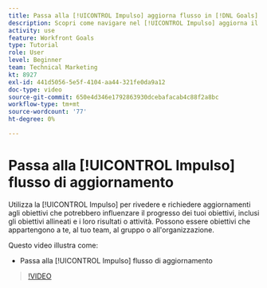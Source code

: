 ```yaml
---
title: Passa alla [!UICONTROL Impulso] aggiorna flusso in [!DNL Goals]
description: Scopri come navigare nel [!UICONTROL Impulso] aggiorna il flusso in Obiettivi.
activity: use
feature: Workfront Goals
type: Tutorial
role: User
level: Beginner
team: Technical Marketing
kt: 8927
exl-id: 441d5056-5e5f-4104-aa44-321fe0da9a12
doc-type: video
source-git-commit: 650e4d346e1792863930dcebafacab4c88f2a8bc
workflow-type: tm+mt
source-wordcount: '77'
ht-degree: 0%

---
```


# Passa alla [!UICONTROL Impulso] flusso di aggiornamento

Utilizza la [!UICONTROL Impulso] per rivedere e richiedere aggiornamenti agli obiettivi che potrebbero influenzare il progresso dei tuoi obiettivi, inclusi gli obiettivi allineati e i loro risultati o attività. Possono essere obiettivi che appartengono a te, al tuo team, al gruppo o all&#39;organizzazione.

Questo video illustra come:

* Passa alla [!UICONTROL Impulso] flusso di aggiornamento

>[!VIDEO](https://video.tv.adobe.com/v/335199/?quality=12&learn=on)
